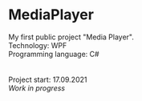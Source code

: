 # MediaPlayer
My first public project "Media Player".<br>
Technology: WPF<br>
Programming language: C#<br>
<br>
<br>
Project start: 17.09.2021
<br>
<i>Work in progress</i>
